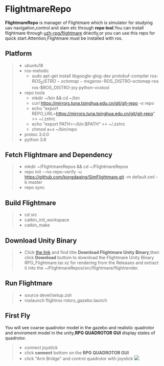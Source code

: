 # FlightmareRepo

**FlightmareRepo** is manager of Flightmare which is simulator for studying uav navigation,control and slam etc through **repo tool**.You can install flightmare through [uzh-rpg/flightmare](https://github.com/uzh-rpg/flightmare) driectly,or you can use this repo for quick start.Attention,Flightmare must be installed with ros.
## Platform 
>* ubuntu18 
>* ros-melodic 
>   * sudo apt-get install libgoogle-glog-dev protobuf-compiler ros-$ROS_DISTRO-octomap-msgs ros-$ROS_DISTRO-octomap-ros ros-$ROS_DISTRO-joy python-vcstool
>* repo tools
>   * mkdir ~/bin && cd ~/bin
>   * curl https://mirrors.tuna.tsinghua.edu.cn/git/git-repo -o repo
>   * echo "export REPO_URL=https://mirrors.tuna.tsinghua.edu.cn/git/git-repo" >> ~/.zshrc
>   * echo "export PATH=~/bin:$PATH" >> ~/.zshrc
>   * chmod a+x ~/bin/repo
>* protoc 3.0.0
>* python 3.6

## Fetch Flightmare and Dependency
>* mkdir ~/FlightmareRepos && cd ~/FlightmareRepos
>* repo init --no-repo-verify -u https://github.com/kongdaqing/SimFlightmare.git -m default.xml -b master
>* repo sync
 
## Build Flightmare
>* cd src
>* catkin_init_workspace
>* catkin_make

## Download Unity Binary
>* Click [the link](https://flightmare.readthedocs.io/en/latest/getting_started/quick_start.html) and find title **Download Flightmare Unity Binary**,then click **Download** buttom to download the Flightmare Unity Binary RPG_Flightmare.tar.xz for rendering from the Releases and extract it into the ~/FlightmareRepos/src/flightmare/flightrender.

## Run Flightmare
>* source devel/setup.zsh
>* roslaunch flightros rotors_gazebo.launch

## First Fly
 You will see coarse quadrotor model in the gazebo and realistic quadrotor and enviroment model in the unity,**RPG QUADROTOR GUI** display states of quadrotor.
>* connect joystick
>* click **connect** bottom on the **RPG QUADROTOR GUI**
>* click "Arm Bridge" and control quadrotor with joystick
![](https://github.com/kongdaqing/SimFlightmare/raw/master/pictures/flightmare_run.png)


